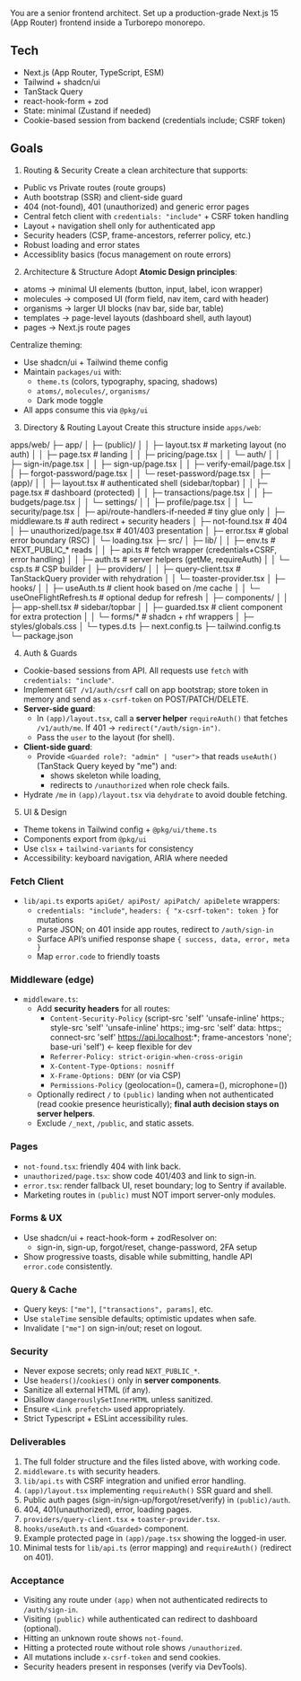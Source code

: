 You are a senior frontend architect.
Set up a production-grade Next.js 15 (App Router) frontend inside a Turborepo monorepo.

## Tech
- Next.js (App Router, TypeScript, ESM)
- Tailwind + shadcn/ui
- TanStack Query
- react-hook-form + zod
- State: minimal (Zustand if needed)
- Cookie-based session from backend (credentials include; CSRF token)

## Goals
1. Routing & Security
Create a clean architecture that supports:
- Public vs Private routes (route groups)
- Auth bootstrap (SSR) and client-side guard
- 404 (not-found), 401 (unauthorized) and generic error pages
- Central fetch client with `credentials: "include"` + CSRF token handling
- Layout + navigation shell only for authenticated app
- Security headers (CSP, frame-ancestors, referrer policy, etc.)
- Robust loading and error states
- Accessiblity basics (focus management on route errors)

2. Architecture & Structure
Adopt **Atomic Design principles**:
- atoms → minimal UI elements (button, input, label, icon wrapper)
- molecules → composed UI (form field, nav item, card with header)
- organisms → larger UI blocks (nav bar, side bar, table)
- templates → page-level layouts (dashboard shell, auth layout)
- pages → Next.js route pages

Centralize theming:
- Use shadcn/ui + Tailwind theme config
- Maintain `packages/ui` with:
  - `theme.ts` (colors, typography, spacing, shadows)
  - `atoms/`, `molecules/`, `organisms/`
  - Dark mode toggle
- All apps consume this via `@pkg/ui`

3. Directory & Routing Layout
Create this structure inside `apps/web`:

apps/web/
├─ app/
│  ├─ (public)/
│  │  ├─ layout.tsx                   # marketing layout (no auth)
│  │  ├─ page.tsx                     # landing
│  │  ├─ pricing/page.tsx
│  │  └─ auth/
│  │     ├─ sign-in/page.tsx
│  │     ├─ sign-up/page.tsx
│  │     ├─ verify-email/page.tsx
│  │     ├─ forgot-password/page.tsx
│  │     └─ reset-password/page.tsx
│  ├─ (app)/
│  │  ├─ layout.tsx                   # authenticated shell (sidebar/topbar)
│  │  ├─ page.tsx                     # dashboard (protected)
│  │  ├─ transactions/page.tsx
│  │  ├─ budgets/page.tsx
│  │  └─ settings/
│  │     ├─ profile/page.tsx
│  │     └─ security/page.tsx
│  ├─ api/route-handlers-if-needed    # tiny glue only
│  ├─ middleware.ts                   # auth redirect + security headers
│  ├─ not-found.tsx                   # 404
│  ├─ unauthorized/page.tsx           # 401/403 presentation
│  ├─ error.tsx                       # global error boundary (RSC)
│  └─ loading.tsx
├─ src/
│  ├─ lib/
│  │  ├─ env.ts                       # NEXT_PUBLIC_* reads
│  │  ├─ api.ts                       # fetch wrapper (credentials+CSRF, error handling)
│  │  ├─ auth.ts                      # server helpers (getMe, requireAuth)
│  │  └─ csp.ts                       # CSP builder
│  ├─ providers/
│  │  ├─ query-client.tsx             # TanStackQuery provider with rehydration
│  │  └─ toaster-provider.tsx
│  ├─ hooks/
│  │  ├─ useAuth.ts                   # client hook based on /me cache
│  │  └─ useOneFlightRefresh.ts       # optional dedup for refresh
│  ├─ components/
│  │  ├─ app-shell.tsx                # sidebar/topbar
│  │  ├─ guarded.tsx                  # <Guarded> client component for extra protection
│  │  └─ forms/*                      # shadcn + rhf wrappers
│  ├─ styles/globals.css
│  └─ types.d.ts
├─ next.config.ts
├─ tailwind.config.ts
└─ package.json


4. Auth & Guards
- Cookie-based sessions from API. All requests use `fetch` with `credentials: "include"`.
- Implement `GET /v1/auth/csrf` call on app bootstrap; store token in memory and send as `x-csrf-token` on POST/PATCH/DELETE.
- **Server-side guard**:
  - In `(app)/layout.tsx`, call a **server helper** `requireAuth()` that fetches `/v1/auth/me`. If 401 → `redirect("/auth/sign-in")`.
  - Pass the `user` to the layout (for shell).
- **Client-side guard**:
  - Provide `<Guarded role?: "admin" | "user">` that reads `useAuth()` (TanStack Query keyed by "me") and:
    - shows skeleton while loading,
    - redirects to `/unauthorized` when role check fails.
- Hydrate `/me` in `(app)/layout.tsx` via `dehydrate` to avoid double fetching.

5. UI & Design
- Theme tokens in Tailwind config + `@pkg/ui/theme.ts`
- Components export from `@pkg/ui`
- Use `clsx` + `tailwind-variants` for consistency
- Accessibility: keyboard navigation, ARIA where needed

### Fetch Client
- `lib/api.ts` exports `apiGet/ apiPost/ apiPatch/ apiDelete` wrappers:
  - `credentials: "include"`, `headers: { "x-csrf-token": token }` for mutations
  - Parse JSON; on 401 inside app routes, redirect to `/auth/sign-in`
  - Surface API’s unified response shape `{ success, data, error, meta }`
  - Map `error.code` to friendly toasts

### Middleware (edge)
- `middleware.ts`:
  - Add **security headers** for all routes:
    - `Content-Security-Policy` (script-src 'self' 'unsafe-inline' https:; style-src 'self' 'unsafe-inline' https:; img-src 'self' data: https:; connect-src 'self' https://api.localhost:*; frame-ancestors 'none'; base-uri 'self') ← keep flexible for dev
    - `Referrer-Policy: strict-origin-when-cross-origin`
    - `X-Content-Type-Options: nosniff`
    - `X-Frame-Options: DENY` (or via CSP)
    - `Permissions-Policy` (geolocation=(), camera=(), microphone=())
  - Optionally redirect `/` to `(public)` landing when not authenticated (read cookie presence heuristically); **final auth decision stays on server helpers**.
  - Exclude `/_next`, `/public`, and static assets.

### Pages
- `not-found.tsx`: friendly 404 with link back.
- `unauthorized/page.tsx`: show code 401/403 and link to sign-in.
- `error.tsx`: render fallback UI, reset boundary; log to Sentry if available.
- Marketing routes in `(public)` must NOT import server-only modules.

### Forms & UX
- Use shadcn/ui + react-hook-form + zodResolver on:
  - sign-in, sign-up, forgot/reset, change-password, 2FA setup
- Show progressive toasts, disable while submitting, handle API `error.code` consistently.

### Query & Cache
- Query keys: `["me"]`, `["transactions", params]`, etc.
- Use `staleTime` sensible defaults; optimistic updates when safe.
- Invalidate `["me"]` on sign-in/out; reset on logout.

### Security
- Never expose secrets; only read `NEXT_PUBLIC_*`.
- Use `headers()`/`cookies()` only in **server components**.
- Sanitize all external HTML (if any).
- Disallow `dangerouslySetInnerHTML` unless sanitized.
- Ensure `<Link prefetch>` used appropriately.
- Strict Typescript + ESLint accessibility rules.

### Deliverables
1) The full folder structure and the files listed above, with working code.
2) `middleware.ts` with security headers.
3) `lib/api.ts` with CSRF integration and unified error handling.
4) `(app)/layout.tsx` implementing `requireAuth()` SSR guard and shell.
5) Public auth pages (sign-in/sign-up/forgot/reset/verify) in `(public)/auth`.
6) 404, 401(unauthorized), error, loading pages.
7) `providers/query-client.tsx` + `toaster-provider.tsx`.
8) `hooks/useAuth.ts` and `<Guarded>` component.
9) Example protected page in `(app)/page.tsx` showing the logged-in user.
10) Minimal tests for `lib/api.ts` (error mapping) and `requireAuth()` (redirect on 401).

### Acceptance
- Visiting any route under `(app)` when not authenticated redirects to `/auth/sign-in`.
- Visiting `(public)` while authenticated can redirect to dashboard (optional).
- Hitting an unknown route shows `not-found`.
- Hitting a protected route without role shows `/unauthorized`.
- All mutations include `x-csrf-token` and send cookies.
- Security headers present in responses (verify via DevTools).
